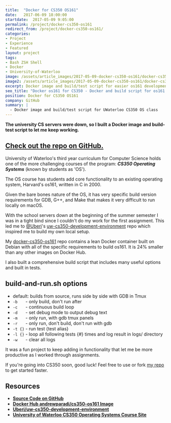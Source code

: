 ```yaml
---
title:  "Docker for CS350 OS161"
date:   2017-06-09 18:00:00
startdate:  2017-05-09 9:05:00
permalink: /project/docker-cs350-os161
redirect_from: /project/docker-cs350-os161/
categories:
- Project
- Experience
- Featured
layout: project
tags:
- Bash ZSH Shell
- Docker
- University-of-Waterloo
image: /assets/article_images/2017-05-09-docker-cs350-os161/docker-cs350-os161-2000c.png
image2: /assets/article_images/2017-05-09-docker-cs350-os161/docker-cs350-os161-1000c.png
excerpt: Docker image and build/test script for easier os161 development for University of Waterloo CS350 Operating Systems class
seo_title: "Docker os161 for CS350 - Docker and build script for os161 | Andrew Paradi Alexander"
position: Docker for CS350 OS161
company: GitHub
summary: |
  - Docker image and build/test script for UWaterloo CS350 OS class
---
```


**The university CS servers were down, so I built a Docker image and build-test script to let me keep working.**

[Check out the repo on GitHub.](https://github.com/adrw/docker-cs350-os161)
---

University of Waterloo's third year curriculum for Computer Science holds one of the more challenging courses of the program: ***CS350 Operating Systems*** (known by students as 'OS').

The OS course has students add core functionality to an existing operating system, Harvard's os161, written in C in 2000.

Given the bare bones nature of the OS, it has very specific build version requirements for GDB, G++, and Make that makes it very difficult to run locally on macOS.

With the school servers down at the beginning of the summer semester I was in a tight bind since I couldn't do my work for the first assignment. This led me to [@Uberi](https://github.com/Uberi)'s [uw-cs350-development-environment](https://github.com/Uberi/uw-cs350-development-environment) repo which inspired me to build my own local setup.

My [docker-cs350-os161](https://github.com/adrw/docker-cs350-os161) repo contains a lean Docker container built on Debian with all of the specific requirements to build os161. It is 24% smaller than any other images on Docker Hub.

I also built a comprehensive build script that includes many useful options and built in tests.

build-and-run.sh options
---
- default: builds from source, runs side by side with GDB in Tmux
- `-b   ` - only build, don't run after
- `-c   ` - continuous build loop
- `-d   ` - set debug mode to output debug text
- `-m   ` - only run, with gdb tmux panels
- `-r   ` - only run, don't build, don't run with gdb
- `-t {}` - run test {test alias}
- `-l {}` - loop all following tests {#} times and log result in logs/ directory
- `-w   ` - clear all logs

It was a fun project to keep adding in functionality that let me be more productive as I worked through assignments.

If you're going into CS350 soon, good luck! Feel free to use or fork [my repo](https://github.com/adrw/docker-cs350-os161) to get started faster.

Resources
---
- [**Source Code on GitHub**](https://github.com/adrw/docker-os161)
- [**Docker Hub andrewparadi/cs350-os161 Image**](https://hub.docker.com/r/andrewparadi/cs350-os161/)
- [**Uberi/uw-cs350-development-environment**](https://github.com/Uberi/uw-cs350-development-environment)
- [**University of Waterloo CS350 Operating Systems Course Site**](https://www.student.cs.uwaterloo.ca/~cs350/)
